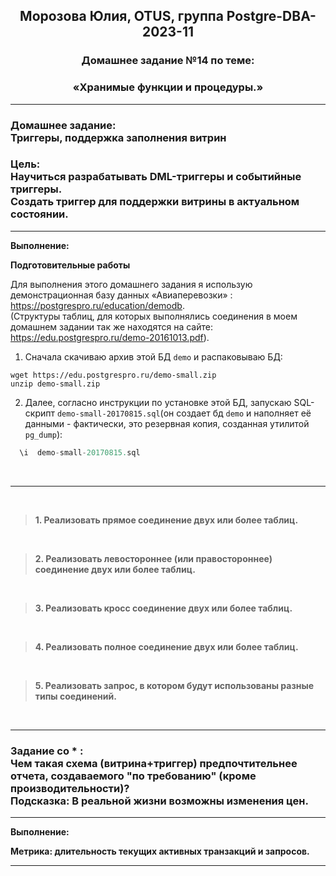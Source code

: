 **<div align="center"><h2>Морозова Юлия, OTUS, группа Postgre-DBA-2023-11</h2></div>**

**<div align=center><h3>Домашнее задание №14 по теме:</h3></div>**
**<div align=center><h3>«Хранимые функции и процедуры.»</h3></div>**

***
**<h3>Домашнее задание:
<br>Триггеры, поддержка заполнения витрин</h3>**

**<h3>Цель:
<br> Научиться разрабатывать DML-триггеры и событийные триггеры.
<br> Создать триггер для поддержки витрины в актуальном состоянии.</h3>**

***

**Выполнение:**

**Подготовительные работы**

Для выполнения этого домашнего задания я использую демонстрационная базу данных «Авиаперевозки» : https://postgrespro.ru/education/demodb.
</br>(Cтруктуры таблиц, для которых выполнялись соединения в моем домашнем задании так же находятся на сайте: https://edu.postgrespro.ru/demo-20161013.pdf).

1. Сначала скачиваю архив этой БД ``demo`` и распаковываю БД:

``wget https://edu.postgrespro.ru/demo-small.zip`` 
</br>``unzip demo-small.zip``


2. Далее, согласно инструкции по установке этой БД, запускаю SQL-скрипт ``demo-small-20170815.sql``(он создает бд ``demo`` и наполняет её данными - фактически, это резервная копия, созданная утилитой ``pg_dump``):

```sql
  \i  demo-small-20170815.sql
```



<br/>  

***

<br/>

>**1. Реализовать прямое соединение двух или более таблиц.**




<br/>

>**2. Реализовать левостороннее (или правостороннее) соединение двух или более таблиц.**



<br/>

>**3. Реализовать кросс соединение двух или более таблиц.**



<br/>

>**4. Реализовать полное соединение двух или более таблиц.**


<br/>

>**5. Реализовать запрос, в котором будут использованы разные типы соединений.**



<br/>

***
**<h3> Задание со * :**
<br>Чем такая схема (витрина+триггер) предпочтительнее отчета, создаваемого "по требованию" (кроме производительности)?
<br> Подсказка: В реальной жизни возможны изменения цен. 
</h3>

***

**Выполнение:**

**Метрика: длительность текущих активных транзакций и запросов.**



***





